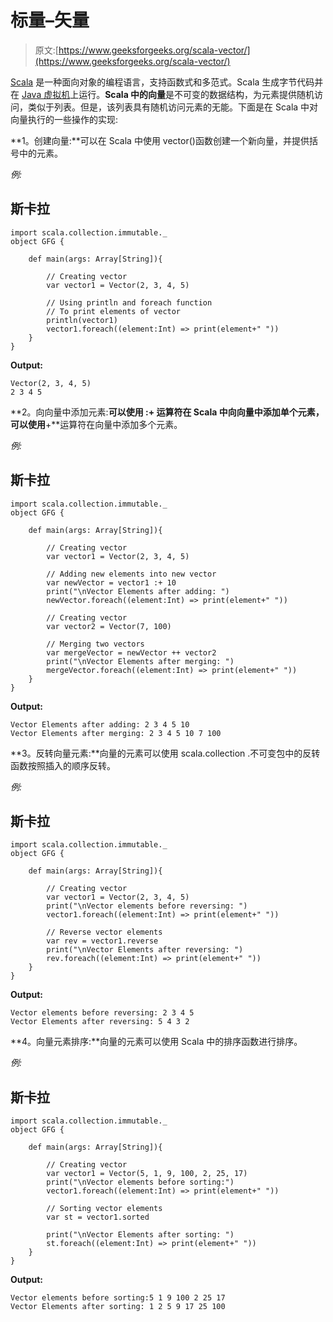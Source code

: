 # 标量–矢量

> 原文:[https://www.geeksforgeeks.org/scala-vector/](https://www.geeksforgeeks.org/scala-vector/)

[Scala](https://www.geeksforgeeks.org/scala-programming-language/) 是一种面向对象的编程语言，支持函数式和多范式。Scala 生成字节代码并在 [Java 虚拟机](https://www.geeksforgeeks.org/jvm-works-jvm-architecture/)上运行。**Scala 中的向量**是不可变的数据结构，为元素提供随机访问，类似于列表。但是，该列表具有随机访问元素的无能。下面是在 Scala 中对向量执行的一些操作的实现:

**1。创建向量:**可以在 Scala 中使用 vector()函数创建一个新向量，并提供括号中的元素。

*例:*

## 斯卡拉

```
import scala.collection.immutable._
object GFG {

    def main(args: Array[String]){

        // Creating vector
        var vector1 = Vector(2, 3, 4, 5)

        // Using println and foreach function
        // To print elements of vector
        println(vector1)
        vector1.foreach((element:Int) => print(element+" "))
    }
}
```

**Output:**

```
Vector(2, 3, 4, 5)
2 3 4 5 
```

**2。向向量中添加元素:**可以使用 **:+** 运算符在 Scala 中向向量中添加单个元素，可以使用**+**运算符在向量中添加多个元素。

*例:*

## 斯卡拉

```
import scala.collection.immutable._
object GFG {

    def main(args: Array[String]){

        // Creating vector
        var vector1 = Vector(2, 3, 4, 5)

        // Adding new elements into new vector
        var newVector = vector1 :+ 10
        print("\nVector Elements after adding: ")
        newVector.foreach((element:Int) => print(element+" "))

        // Creating vector
        var vector2 = Vector(7, 100)

        // Merging two vectors
        var mergeVector = newVector ++ vector2
        print("\nVector Elements after merging: ")
        mergeVector.foreach((element:Int) => print(element+" "))
    }
}
```

**Output:**

```
Vector Elements after adding: 2 3 4 5 10 
Vector Elements after merging: 2 3 4 5 10 7 100 
```

**3。反转向量元素:**向量的元素可以使用 scala.collection .不可变包中的反转函数按照插入的顺序反转。

*例:*

## 斯卡拉

```
import scala.collection.immutable._
object GFG {

    def main(args: Array[String]){

        // Creating vector
        var vector1 = Vector(2, 3, 4, 5)
        print("\nVector elements before reversing: ")
        vector1.foreach((element:Int) => print(element+" "))

        // Reverse vector elements
        var rev = vector1.reverse
        print("\nVector Elements after reversing: ")
        rev.foreach((element:Int) => print(element+" "))
    }
}
```

**Output:**

```
Vector elements before reversing: 2 3 4 5 
Vector Elements after reversing: 5 4 3 2 
```

**4。向量元素排序:**向量的元素可以使用 Scala 中的排序函数进行排序。

*例:*

## 斯卡拉

```
import scala.collection.immutable._
object GFG {

    def main(args: Array[String]){

        // Creating vector
        var vector1 = Vector(5, 1, 9, 100, 2, 25, 17)
        print("\nVector elements before sorting:")
        vector1.foreach((element:Int) => print(element+" "))

        // Sorting vector elements
        var st = vector1.sorted

        print("\nVector Elements after sorting: ")
        st.foreach((element:Int) => print(element+" "))
    }
}
```

**Output:**

```
Vector elements before sorting:5 1 9 100 2 25 17 
Vector Elements after sorting: 1 2 5 9 17 25 100 
```